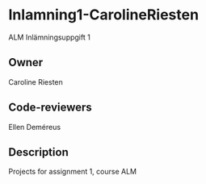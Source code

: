 # Inlamning1-CarolineRiesten
ALM Inlämningsuppgift 1 
## Owner
Caroline Riesten
## Code-reviewers
Ellen Deméreus
## Description
Projects for assignment 1, course ALM
